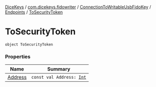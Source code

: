 [DiceKeys](../../../../index.md) / [com.dicekeys.fidowriter](../../../index.md) / [ConnectionToWritableUsbFidoKey](../../index.md) / [Endpoints](../index.md) / [ToSecurityToken](./index.md)

# ToSecurityToken

`object ToSecurityToken`

### Properties

| Name | Summary |
|---|---|
| [Address](-address.md) | `const val Address: `[`Int`](https://kotlinlang.org/api/latest/jvm/stdlib/kotlin/-int/index.html) |
